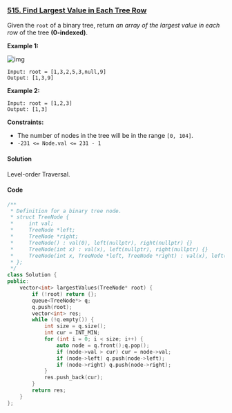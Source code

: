 ### [515. Find Largest Value in Each Tree Row](https://leetcode.com/problems/find-largest-value-in-each-tree-row/)

Given the `root` of a binary tree, return *an array of the largest value in each row* of the tree **(0-indexed)**.

 

**Example 1:**

![img](https://assets.leetcode.com/uploads/2020/08/21/largest_e1.jpg)

```
Input: root = [1,3,2,5,3,null,9]
Output: [1,3,9]
```

**Example 2:**

```
Input: root = [1,2,3]
Output: [1,3]
```

 

**Constraints:**

- The number of nodes in the tree will be in the range `[0, 104]`.
- `-231 <= Node.val <= 231 - 1`

#### Solution

Level-order Traversal.

#### Code

```c++
/**
 * Definition for a binary tree node.
 * struct TreeNode {
 *     int val;
 *     TreeNode *left;
 *     TreeNode *right;
 *     TreeNode() : val(0), left(nullptr), right(nullptr) {}
 *     TreeNode(int x) : val(x), left(nullptr), right(nullptr) {}
 *     TreeNode(int x, TreeNode *left, TreeNode *right) : val(x), left(left), right(right) {}
 * };
 */
class Solution {
public:
    vector<int> largestValues(TreeNode* root) {
        if (!root) return {};
        queue<TreeNode*> q;
        q.push(root);
        vector<int> res;
        while (!q.empty()) {
            int size = q.size();
            int cur = INT_MIN;
            for (int i = 0; i < size; i++) {
                auto node = q.front();q.pop();
                if (node->val > cur) cur = node->val;
                if (node->left) q.push(node->left);
                if (node->right) q.push(node->right);
            }
            res.push_back(cur);
        }
        return res;
    }
};
```




